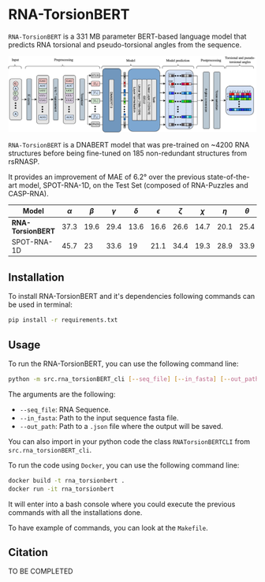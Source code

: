 # RNA-TorsionBERT

`RNA-TorsionBERT` is a 331 MB parameter BERT-based language model that predicts RNA torsional and pseudo-torsional angles from the sequence.

![](./img/dnabert_architecture_final.drawio.png)


`RNA-TorsionBERT` is a DNABERT model that was pre-trained on ~4200 RNA structures before being fine-tuned on 185 non-redundant structures from rsRNASP.

It provides an improvement of MAE of 6.2° over the previous state-of-the-art model, SPOT-RNA-1D, on the Test Set (composed of RNA-Puzzles and CASP-RNA).

| Model  | $\alpha$ | $\beta$  | $\gamma$  | $\delta$  | $\epsilon$  | $\zeta$  | $\chi$  | $\eta$  | $\theta$  | 
|------------------|----------|------|------|------|------|------|------|------|------| 
| **RNA-TorsionBERT**  | 37.3     | 19.6 | 29.4 | 13.6 | 16.6 | 26.6 | 14.7 | 20.1 | 25.4 | 
| SPOT-RNA-1D        | 45.7     | 23   | 33.6 | 19   | 21.1 | 34.4 | 19.3 | 28.9 | 33.9 | 

## Installation

To install RNA-TorsionBERT and it's dependencies following commands can be used in terminal:

```bash
pip install -r requirements.txt 
```


## Usage

To run the RNA-TorsionBERT, you can use the following command line:
```bash
python -m src.rna_torsionBERT_cli [--seq_file] [--in_fasta] [--out_path]
```

The arguments are the following:
- `--seq_file`: RNA Sequence. 
- `--in_fasta`: Path to the input sequence fasta file. 
- `--out_path`: Path to a `.json` file where the output will be saved. 

You can also import in your python code the class `RNATorsionBERTCLI` from `src.rna_torsionBERT_cli`. 

To run the code using `Docker`, you can use the following command line:
```bash
docker build -t rna_torsionbert .
docker run -it rna_torsionbert 
```

It will enter into a bash console where you could execute the previous commands with all the installations done. 

To have example of commands, you can look at the `Makefile`.


## Citation

TO BE COMPLETED